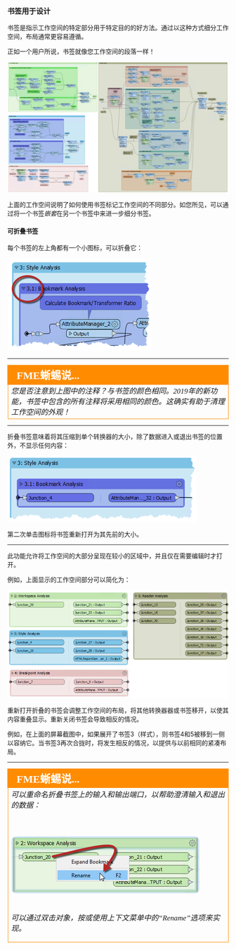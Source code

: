 ### 书签用于设计 ###
书签是指示工作空间的特定部分用于特定目的的好方法。通过以这种方式细分工作空间，布局通常更容易遵循。

正如一个用户所说，书签就像您工作空间的段落一样！

![](./Images/Img5.045.BookmarksForSectioning.png)

上面的工作空间说明了如何使用书签标记工作空间的不同部分。如您所见，可以通过将一个书签*嵌套*在另一个书签中来进一步细分书签。


#### 可折叠书签 ####

每个书签的左上角都有一个小图标，可以折叠它：

![](./Images/Img5.046.CollapseIcon.png)

---

<!--Tip Section-->

<table style="border-spacing: 0px">
<tr>
<td style="vertical-align:middle;background-color:darkorange;border: 2px solid darkorange">
<i class="fa fa-info-circle fa-lg fa-pull-left fa-fw" style="color:white;padding-right: 12px;vertical-align:text-top"></i>
<span style="color:white;font-size:x-large;font-weight: bold;font-family:serif">FME蜥蜴说...</span>
</td>
</tr>

<tr>
<td style="border: 1px solid darkorange">
<span style="font-family:serif; font-style:italic; font-size:larger">
您是否注意到上图中的注释？与书签的颜色相同。2019年的新功能，书签中包含的所有注释将采用相同的颜色。这确实有助于清理工作空间的外观！
</span>
</td>
</tr>
</table>

---

折叠书签意味着将其压缩到单个转换器的大小，除了数据进入或退出书签的位置外，不显示任何内容：

![](./Images/Img5.047.CollapsedBookmark.png)

第二次单击图标将书签重新打开为其先前的大小。

---

此功能允许将工作空间的大部分呈现在较小的区域中，并且仅在需要编辑时才打开。

例如，上面显示的工作空间部分可以简化为：

![](./Images/Img5.048.CollapsedWorkspace.png)

重新打开折叠的书签会调整工作空间的布局，将其他转换器器或书签移开，以使其内容重叠显示。重新关闭书签会导致相反的情况。

例如，在上面的屏幕截图中，如果展开了书签3（样式），则书签4和5被移到一侧以容纳它。当书签3再次合拢时，将发生相反的情况，以提供与以前相同的紧凑布局。

---

<!--Person X Says Section-->

<table style="border-spacing: 0px">
<tr>
<td style="vertical-align:middle;background-color:darkorange;border: 2px solid darkorange">
<i class="fa fa-quote-left fa-lg fa-pull-left fa-fw" style="color:white;padding-right: 12px;vertical-align:text-top"></i>
<span style="color:white;font-size:x-large;font-weight: bold;font-family:serif">FME蜥蜴说...</span>
</td>
</tr>

<tr>
<td style="border: 1px solid darkorange">
<span style="font-family:serif; font-style:italic; font-size:larger">
可以重命名折叠书签上的输入和输出端口，以帮助澄清输入和退出的数据：
  
<br><br><img src="./Images/Img5.049.RenameCollapsedPorts.png">

<br>可以通过双击对象，按或使用上下文菜单中的“Rename”选项来实现。
</td>
</tr>
</table>
